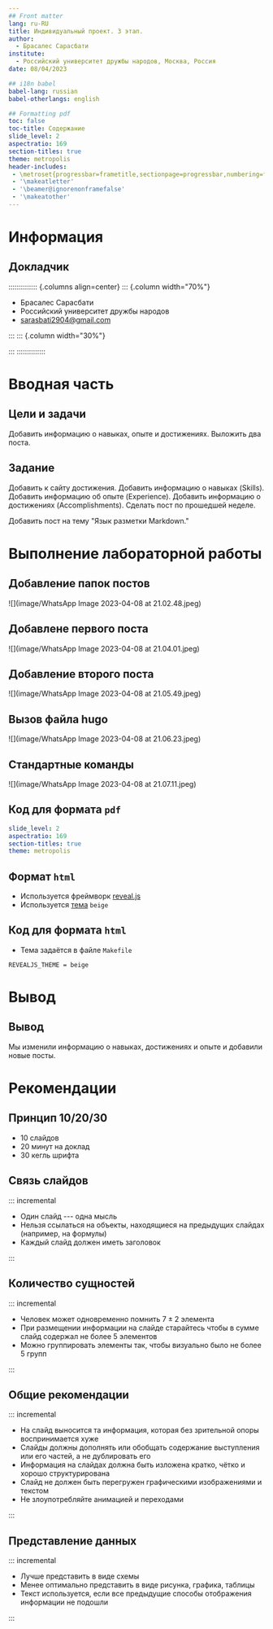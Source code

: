 ```yaml
---
## Front matter
lang: ru-RU
title: Индивидуальный проект. 3 этап.
author:
  - Брасалес Сарасбати
institute:
  - Российский университет дружбы народов, Москва, Россия
date: 08/04/2023

## i18n babel
babel-lang: russian
babel-otherlangs: english

## Formatting pdf
toc: false
toc-title: Содержание
slide_level: 2
aspectratio: 169
section-titles: true
theme: metropolis
header-includes:
 - \metroset{progressbar=frametitle,sectionpage=progressbar,numbering=fraction}
 - '\makeatletter'
 - '\beamer@ignorenonframefalse'
 - '\makeatother'
---
```


# Информация

## Докладчик

:::::::::::::: {.columns align=center}
::: {.column width="70%"}

  * Брасалес Сарасбати
  * Российский университет дружбы народов
  * [sarasbati2904@gmail.com](sarasbati2904@gmail.com)


:::
::: {.column width="30%"}



:::
::::::::::::::

# Вводная часть

## Цели и задачи

Добавить информацию о навыках, опыте и достижениях. Выложить два поста.



## Задание

Добавить к сайту достижения.
Добавить информацию о навыках (Skills).
Добавить информацию об опыте (Experience).
Добавить информацию о достижениях (Accomplishments).
Сделать пост по прошедшей неделе.

Добавить пост на тему "Язык разметки Markdown."

# Выполнение лабораторной работы

## Добавление папок постов

![](image/WhatsApp Image 2023-04-08 at 21.02.48.jpeg)

## Добавлене первого поста

![](image/WhatsApp Image 2023-04-08 at 21.04.01.jpeg)

## Добавление второго поста

![](image/WhatsApp Image 2023-04-08 at 21.05.49.jpeg)

## Вызов файла hugo

![](image/WhatsApp Image 2023-04-08 at 21.06.23.jpeg)

## Стандартные команды

![](image/WhatsApp Image 2023-04-08 at 21.07.11.jpeg)

## Код для формата `pdf`

```yaml
slide_level: 2
aspectratio: 169
section-titles: true
theme: metropolis
```

## Формат `html`

- Используется фреймворк [reveal.js](https://revealjs.com/)
- Используется [тема](https://revealjs.com/themes/) `beige`

## Код для формата `html`

- Тема задаётся в файле `Makefile`

```make
REVEALJS_THEME = beige 
```
# Вывод

## Вывод

Мы изменили информацию о навыках, достижениях и опыте и добавили новые посты.

# Рекомендации

## Принцип 10/20/30

  - 10 слайдов
  - 20 минут на доклад
  - 30 кегль шрифта

## Связь слайдов

::: incremental

- Один слайд --- одна мысль
- Нельзя ссылаться на объекты, находящиеся на предыдущих слайдах (например, на формулы)
- Каждый слайд должен иметь заголовок

:::

## Количество сущностей

::: incremental

- Человек может одновременно помнить $7 \pm 2$ элемента
- При размещении информации на слайде старайтесь чтобы в сумме слайд содержал не более 5 элементов
- Можно группировать элементы так, чтобы визуально было не более 5 групп

:::

## Общие рекомендации

::: incremental

- На слайд выносится та информация, которая без зрительной опоры воспринимается хуже
- Слайды должны дополнять или обобщать содержание выступления или его частей, а не дублировать его
- Информация на слайдах должна быть изложена кратко, чётко и хорошо структурирована
- Слайд не должен быть перегружен графическими изображениями и текстом
- Не злоупотребляйте анимацией и переходами

:::

## Представление данных

::: incremental

- Лучше представить в виде схемы
- Менее оптимально представить в виде рисунка, графика, таблицы
- Текст используется, если все предыдущие способы отображения информации не подошли

:::

